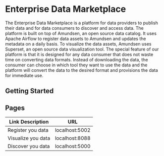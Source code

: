 # Enterprise Data Marketplace

The Enterprise Data Marketplace is a platform for data providers to publish their data and for data consumers to discover and access data. The platform is built on top of Amundsen, an open source data catalog.
It uses Apache Airflow to register data assets to Amundsen and updates the metadata on a daily basis.
To visualize the data assets, Amundsen uses Superset, an open source data visualization tool.
The special feature of our platform is that it is designed for any data consumer that does not waste time on converting data formats. Instead of downloading the data, the consumer can choose in which tool they want to use the data and the platform will convert the data to the desired format and provisions the data for immediate use.

## Getting Started

## Pages

| Link Description | URL |
| --- | --- |
| Register you data | localhost:5002 |
| Visualize you data | localhost:8088 |
| Discover you data | localhost:5000 |